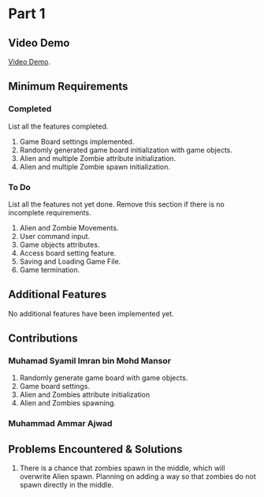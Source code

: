 # Part 1

## Video Demo

[Video Demo](https://youtu.be/vMUVKV-I2E0).

## Minimum Requirements

### Completed

List all the features completed.

1. Game Board settings implemented.
2. Randomly generated game board initialization with game objects.
3. Alien and multiple Zombie attribute initialization.
4. Alien and multiple Zombie spawn initialization.

### To Do

List all the features not yet done. Remove this section if there is no incomplete requirements.

1. Alien and Zombie Movements.
2. User command input.
3. Game objects attributes.
4. Access board setting feature.
5. Saving and Loading Game File.
6. Game termination.

## Additional Features

No additional features have been implemented yet.

## Contributions

### Muhamad Syamil Imran bin Mohd Mansor

1. Randomly generate game board with game objects.
2. Game board settings.
3. Alien and Zombies attribute initialization
4. Alien and Zombies spawning.

### Muhammad Ammar Ajwad

## Problems Encountered & Solutions

1. There is a chance that zombies spawn in the middle, which will overwrite Alien spawn. Planning on adding a way so that zombies do not spawn directly in the middle.
